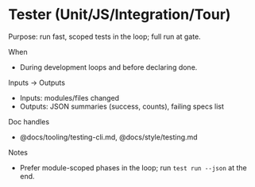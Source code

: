 # Tester (Unit/JS/Integration/Tour)

Purpose: run fast, scoped tests in the loop; full run at gate.

When

- During development loops and before declaring done.

Inputs → Outputs

- Inputs: modules/files changed
- Outputs: JSON summaries (success, counts), failing specs list

Doc handles

- @docs/tooling/testing-cli.md, @docs/style/testing.md

Notes

- Prefer module-scoped phases in the loop; run `test run --json` at the end.
